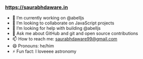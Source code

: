 ### https://saurabhdaware.in

- 🔭 I’m currently working on @abelljs
- 👯 I’m looking to collaborate on JavaScript projects
- 🤔 I’m looking for help with building @abelljs
- 💬 Ask me about GitHub and git and open source contributions
- 📫 How to reach me: saurabhdaware99@gmail.com
- 😄 Pronouns: he/him
- ⚡ Fun fact: I loveeee astronomy
